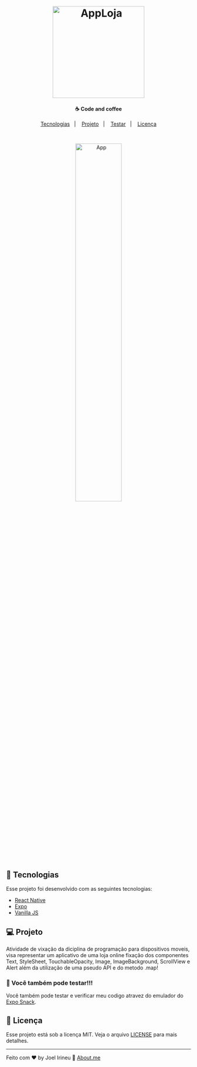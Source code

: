 <h1 align="center">
    <img alt="AppLoja" title="AppLoja" src="https://user-images.githubusercontent.com/33061906/78624461-0b4cd680-7860-11ea-8f96-bab60881c31c.png" width="250px" />
</h1>

<h4 align="center">
  ☕ Code and coffee
</h4>

<p align="center">
  <a href="#rocket-tecnologias">Tecnologias</a>&nbsp;&nbsp;&nbsp;|&nbsp;&nbsp;&nbsp;
  <a href="#-projeto">Projeto</a>&nbsp;&nbsp;&nbsp;|&nbsp;&nbsp;&nbsp;
    <a href="#iphone-você-também-pode-testar">Testar</a>&nbsp;&nbsp;&nbsp;|&nbsp;&nbsp;&nbsp;
  <a href="#memo-licença">Licença</a>
</p>

<br>

<p align="center">
  <img alt="App" src="https://user-images.githubusercontent.com/33061906/77702960-6f39ea00-6f98-11ea-8b9d-9dce23d454d8.jpg" width="50%">
</p>

## :rocket: Tecnologias

Esse projeto foi desenvolvido com as seguintes tecnologias:

- [React Native](https://reactnative.dev/)
- [Expo](https://expo.io/)
- [Vanilla JS](https://www.w3schools.com/js/)


## 💻 Projeto
Atividade de vixação da diciplina de programação para dispositivos moveis, visa representar um aplicativo de uma loja online
fixação dos componentes Text, StyleSheet, TouchableOpacity, Image, ImageBackground, ScrollView e Alert além da utilização de uma pseudo API e do metodo .map!

### :iphone: Você também pode testar!!!
Você também pode testar e verificar meu codigo atravez do emulador do [Expo Snack](https://snack.expo.io/@joel.irineu/atv-loja).


## :memo: Licença

Esse projeto está sob a licença MIT. Veja o arquivo [LICENSE](LICENSE.md) para mais detalhes.

---

Feito com ♥ by Joel Irineu :wave: [About.me](https://about.me/joel.irineu/getstarted)

